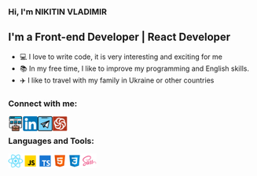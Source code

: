 ### Hi, I'm NIKITIN VLADIMIR

## I'm a Front-end Developer | React Developer
- :computer: I love to write code, it is very interesting and exciting for me
- :books: In my free time, I like to improve my programming and English skills.
- :airplane: I like to travel with my family in Ukraine or other countries

### Connect with me:

[<img align="left" width="30px" src="./images/portfolio.png" alt="my portfolio"/>][website]
[<img align="left" width="30px" src="./images/linkedin.png" alt="linkedIn"/>][linkedIn]
[<img align="left" width="30px" src="./images/telegram.png" alt="telegram"/>][telegram]
[<img align="left" width="30px" src="./images/codewars.svg" alt="codewars"/>][codeWars]


<br/>

### Languages and Tools:

<img align="left" width="30px" src="./images/react.png" alt="react"/>
<img align="left" width="30px" src="./images/js.png" alt="javascript"/>
<img align="left" width="30px" src="./images/typescript.png" alt="typescript"/>
<img align="left" width="30px" src="./images/html.png" alt="html"/>
<img align="left" width="30px" src="./images/css.png" alt="css"/>
<img align="left" width="30px" src="./images/sass.png" alt="sass"/>


[website]: https://naytin.github.io/cv
[linkedIn]: https://linkedin.com/in/volodymyrnikitin
[codeWars]: https://www.codewars.com/users/Naytin
[telegram]: https://t.me/Naytin_77